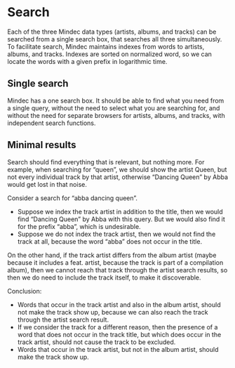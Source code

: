 # Search

Each of the three Mindec data types (artists, albums, and tracks) can be
searched from a single search box, that searches all three simultaneously.
To facilitate search, Mindec maintains indexes from words to artists, albums,
and tracks. Indexes are sorted on normalized word, so we can locate the words
with a given prefix in logarithmic time.

## Single search

Mindec has a one search box. It should be able to find what you need from a
single query, without the need to select what you are searching for, and without
the need for separate browsers for artists, albums, and tracks, with independent
search functions.


## Minimal results

Search should find everything that is relevant, but nothing more. For example,
when searching for “queen”, we should show the artist Queen, but not every
individual track by that artist, otherwise “Dancing Queen” by Abba would get
lost in that noise.

Consider a search for “abba dancing queen”.

 * Suppose we index the track artist in addition to the title, then we would
   find “Dancing Queen” by Abba with this query. But we would also find it for
   the prefix “abba”, which is undesirable.
 * Suppose we do not index the track artist, then we would not find the track at
   all, because the word “abba” does not occur in the title.

On the other hand, if the track artist differs from the album artist (maybe
because it includes a feat. artist, because the track is part of a compilation
album), then we cannot reach that track through the artist search results, so
then we do need to include the track itself, to make it discoverable.

Conclusion:

 * Words that occur in the track artist and also in the album artist, should not
   make the track show up, because we can also reach the track through the
   artist search result.
 * If we consider the track for a different reason, then the presence of a word
   that does not occur in the track title, but which does occur in the track
   artist, should not cause the track to be excluded.
 * Words that occur in the track artist, but not in the album artist, should
   make the track show up.
